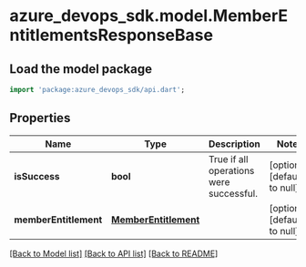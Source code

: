 # azure_devops_sdk.model.MemberEntitlementsResponseBase

## Load the model package
```dart
import 'package:azure_devops_sdk/api.dart';
```

## Properties
Name | Type | Description | Notes
------------ | ------------- | ------------- | -------------
**isSuccess** | **bool** | True if all operations were successful. | [optional] [default to null]
**memberEntitlement** | [**MemberEntitlement**](MemberEntitlement.md) |  | [optional] [default to null]

[[Back to Model list]](../README.md#documentation-for-models) [[Back to API list]](../README.md#documentation-for-api-endpoints) [[Back to README]](../README.md)


